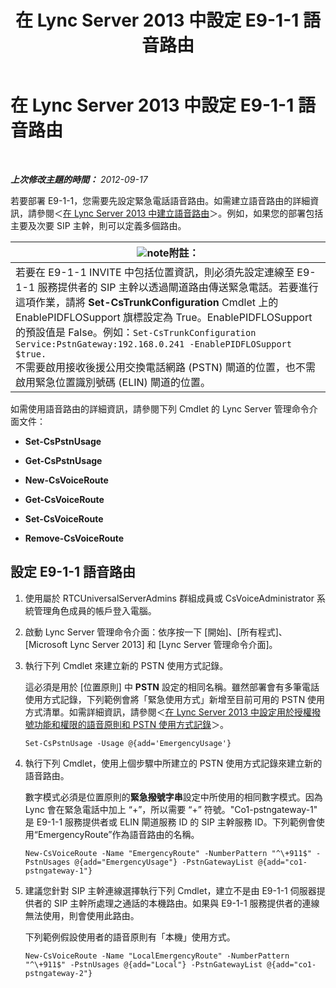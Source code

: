 ﻿---
title: 在 Lync Server 2013 中設定 E9-1-1 語音路由
TOCTitle: 在 Lync Server 2013 中設定 E9-1-1 語音路由
ms:assetid: 6933b840-0e7b-4509-ae43-bc9065677547
ms:mtpsurl: https://technet.microsoft.com/zh-tw/library/Gg398496(v=OCS.15)
ms:contentKeyID: 49291198
ms.date: 08/10/2015
mtps_version: v=OCS.15
ms.translationtype: HT
---

# 在 Lync Server 2013 中設定 E9-1-1 語音路由

 

_**上次修改主題的時間：** 2012-09-17_

若要部署 E9-1-1，您需要先設定緊急電話語音路由。如需建立語音路由的詳細資訊，請參閱＜[在 Lync Server 2013 中建立語音路由](lync-server-2013-create-a-voice-route.md)＞。例如，如果您的部署包括主要及次要 SIP 主幹，則可以定義多個路由。

<table>
<thead>
<tr class="header">
<th><img src="images/Gg398811.note(OCS.15).gif" title="note" alt="note" />附註：</th>
</tr>
</thead>
<tbody>
<tr class="odd">
<td>若要在 E9-1-1 INVITE 中包括位置資訊，則必須先設定連線至 E9-1-1 服務提供者的 SIP 主幹以透過閘道路由傳送緊急電話。若要進行這項作業，請將 <strong>Set-CsTrunkConfiguration</strong> Cmdlet 上的 EnablePIDFLOSupport 旗標設定為 True。EnablePIDFLOSupport 的預設值是 False。例如：<code>Set-CsTrunkConfiguration Service:PstnGateway:192.168.0.241 -EnablePIDFLOSupport $true.</code><br />
不需要啟用接收後援公用交換電話網路 (PSTN) 閘道的位置，也不需啟用緊急位置識別號碼 (ELIN) 閘道的位置。</td>
</tr>
</tbody>
</table>


如需使用語音路由的詳細資訊，請參閱下列 Cmdlet 的 Lync Server 管理命令介面文件：

  - **Set-CsPstnUsage**

  - **Get-CsPstnUsage**

  - **New-CsVoiceRoute**

  - **Get-CsVoiceRoute**

  - **Set-CsVoiceRoute**

  - **Remove-CsVoiceRoute**

## 設定 E9-1-1 語音路由

1.  使用屬於 RTCUniversalServerAdmins 群組成員或 CsVoiceAdministrator 系統管理角色成員的帳戶登入電腦。

2.  啟動 Lync Server 管理命令介面：依序按一下 \[開始\]、\[所有程式\]、\[Microsoft Lync Server 2013\] 和 \[Lync Server 管理命令介面\]。

3.  執行下列 Cmdlet 來建立新的 PSTN 使用方式記錄。
    
    這必須是用於 \[位置原則\] 中 **PSTN** 設定的相同名稱。雖然部署會有多筆電話使用方式記錄，下列範例會將「緊急使用方式」新增至目前可用的 PSTN 使用方式清單。如需詳細資訊，請參閱＜[在 Lync Server 2013 中設定用於授權撥號功能和權限的語音原則和 PSTN 使用方式記錄](lync-server-2013-configuring-voice-policies-and-pstn-usage-records-to-authorize-calling-features-and-privileges.md)＞。
    
        Set-CsPstnUsage -Usage @{add='EmergencyUsage'}

4.  執行下列 Cmdlet，使用上個步驟中所建立的 PSTN 使用方式記錄來建立新的語音路由。
    
    數字模式必須是位置原則的**緊急撥號字串**設定中所使用的相同數字模式。因為 Lync 會在緊急電話中加上 “+”，所以需要 “+” 符號。"Co1-pstngateway-1" 是 E9-1-1 服務提供者或 ELIN 閘道服務 ID 的 SIP 主幹服務 ID。下列範例會使用“EmergencyRoute”作為語音路由的名稱。
    
        New-CsVoiceRoute -Name "EmergencyRoute" -NumberPattern "^\+911$" -PstnUsages @{add="EmergencyUsage"} -PstnGatewayList @{add="co1-pstngateway-1"}

5.  建議您針對 SIP 主幹連線選擇執行下列 Cmdlet，建立不是由 E9-1-1 伺服器提供者的 SIP 主幹所處理之通話的本機路由。如果與 E9-1-1 服務提供者的連線無法使用，則會使用此路由。
    
    下列範例假設使用者的語音原則有「本機」使用方式。
    
        New-CsVoiceRoute -Name "LocalEmergencyRoute" -NumberPattern "^\+911$" -PstnUsages @{add="Local"} -PstnGatewayList @{add="co1-pstngateway-2"}

